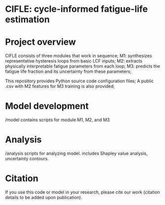 # CIFLE: cycle-informed fatigue-life estimation

# Project overview
CIFLE consists of three modules that work in sequence;
M1: synthesizes representative hysteresis loops from basic LCF inputs;
M2: extracts physically interpretable fatigue parameters from each loop;
M3: predicts the fatigue life fraction and its uncertainty from these parameters;

This repository provides Python source code configuration files;
A public .csv with M2 features for M3 training is also provided;

# Model development
/model
contains scripts for module M1, M2, and M3

# Analysis
/analysis
scripts for analyzing model. includes Shapley value analysis, uncertainty contours.


# Citation
If you use this code or model in your research, please cite our work (citation details to be added upon publication).

